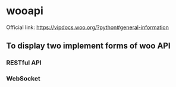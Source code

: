 # wooapi

Official link: https://vipdocs.woo.org/?python#general-information

## To display two implement forms of woo API

### RESTful API

### WebSocket
